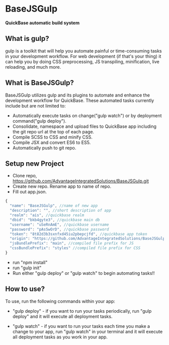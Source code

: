 # BaseJSGulp
**QuickBase automatic build system**

## What is gulp?

gulp is a toolkit that will help you automate painful or time-consuming tasks in your development workflow. For web development (if that's your thing) it can help you by doing CSS preprocessing, JS transpiling, minification, live reloading, and much more.

## What is BaseJSGulp?

BaseJSGulp utilizes gulp and its plugins to automate and enhance the development workflow for QuickBase. These automated tasks currently include but are not limited to:
- Automatically execute tasks on change("gulp watch") or by deployment command("gulp deploy").
- Consolidate, namespace and upload files to QuickBase app including the git repo url at the top of each page.
- Compile SCSS to CSS and minify CSS.
- Compile JSX and convert ES6 to ES5.
- Automatically push to git repo.

## Setup new Project
- Clone repo, https://github.com/AdvantageIntegratedSolutions/BaseJSGulp.git
- Create new repo. Rename app to name of repo.
- Fill out app.json.
```js
{
  "name": "BaseJSGulp", //name of new app
  "description": "", //short description of app
  "realm": "ais", //quickbase realm
  "dbid": "bkb4gyte3", //quickbase main db
  "username": "uSeRnAmE", //quickbase username
  "password": "pAsSwOrD", //quickbase password
  "token": "8t82d3b3sxnfxd45iu2pbepcjfd", //quickbase app token
  "origin": "https://github.com/AdvantageIntegratedSolutions/BaseJSGulp.git", //url of new repo
  "jsBundlePrefix": "main", //compiled file prefix for JS 
  "cssBundlePrefix": "styles" //compiled file prefix for CSS
}
```
- run "npm install"
- run "gulp init"
- Run either "gulp deploy" or "gulp watch" to begin automating tasks!!

## How to use?
To use, run the following commands within your app:

- "gulp deploy" - if you want to run your tasks periodically, run "gulp deploy" and it will execute all deployment tasks.

- "gulp watch" - if you want to run your tasks each time you make a change to your app, run "gulp watch" in your terminal and it will execute all deployment tasks as you work in your app.
